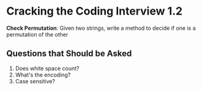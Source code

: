 # Cracking the Coding Interview 1.2

**Check Permutation**:
Given two strings, write a method to decide if one is a permutation of the other

## Questions that Should be Asked

1. Does white space count?
2. What's the encoding?
3. Case sensitive?